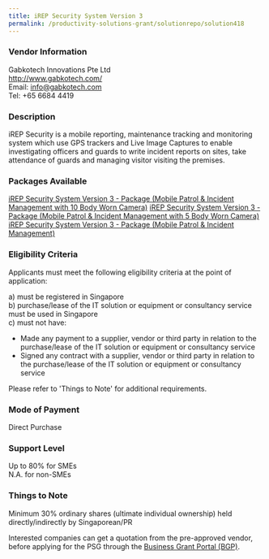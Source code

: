 ```yaml
---
title: iREP Security System Version 3
permalink: /productivity-solutions-grant/solutionrepo/solution418
---
```


### Vendor Information
Gabkotech Innovations Pte Ltd<br>http://www.gabkotech.com/<br>Email: info@gabkotech.com<br>Tel: +65 6684 4419

### Description

iREP Security is a mobile reporting, maintenance tracking and monitoring system which use GPS trackers and Live Image Captures to enable investigating officers and guards to write incident reports on sites, take attendance of guards and managing visitor visiting the premises.





### Packages Available

<a href='https://www.gobusiness.gov.sg/images/psg/Gabkotech_MnP_Annex_3_Part_3.pdf' target='_blank'>iREP Security System Version 3 - Package (Mobile Patrol & Incident Management with 10 Body Worn Camera)</a>
<a href='https://www.gobusiness.gov.sg/images/psg/Gabkotech_MnP_Annex_3_Part_2.pdf' target='_blank'>iREP Security System Version 3 - Package (Mobile Patrol & Incident Management with 5 Body Worn Camera)</a>
<a href='https://www.gobusiness.gov.sg/images/psg/Gabkotech_MnP_Annex_3_Part_1.pdf' target='_blank'>iREP Security System Version 3 - Package (Mobile Patrol & Incident Management)</a>

### Eligibility Criteria

Applicants must meet the following eligibility criteria at the point of application:

a) must be registered in Singapore <br>
b) purchase/lease of the IT solution or equipment or consultancy service must be used in Singapore <br>
c) must not have:
- Made any payment to a supplier, vendor or third party in relation to the purchase/lease of the IT solution or equipment or consultancy service
- Signed any contract with a supplier, vendor or third party in relation to the purchase/lease of the IT solution or equipment or consultancy service

Please refer to 'Things to Note' for additional requirements.

### Mode of Payment
Direct Purchase

### Support Level
Up to 80% for SMEs <br>
N.A. for non-SMEs

### Things to Note
Minimum 30% ordinary shares (ultimate individual ownership) held directly/indirectly by Singaporean/PR

Interested companies can get a quotation from the pre-approved vendor, before applying for the PSG through the <a target='_blank' href='https://www.businessgrants.gov.sg/'>Business Grant Portal (BGP)</a>.
